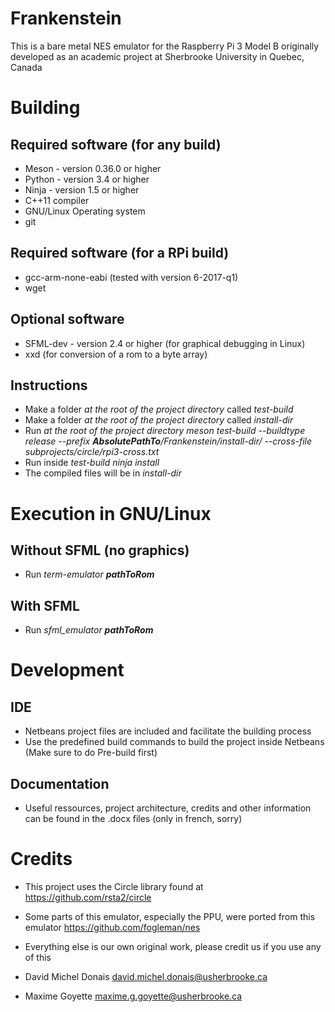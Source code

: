 # Frankenstein

This is a bare metal NES emulator for the Raspberry Pi 3 Model B originally developed as an academic project at Sherbrooke University in Quebec, Canada

# Building

## Required software (for any build)
- Meson - version 0.36.0 or higher
- Python - version 3.4 or higher
- Ninja - version 1.5 or higher
- C++11 compiler
- GNU/Linux Operating system
- git

## Required software (for a RPi build)
- gcc-arm-none-eabi (tested with version 6-2017-q1)
- wget

## Optional software
- SFML-dev - version 2.4 or higher (for graphical debugging in Linux)
- xxd (for conversion of a rom to a byte array)

## Instructions
- Make a folder _at the root of the project directory_ called *test-build*
- Make a folder _at the root of the project directory_ called *install-dir*
- Run _at the root of the project directory_ *meson test-build --buildtype release --prefix _**AbsolutePathTo**_/Frankenstein/install-dir/ --cross-file subprojects/circle/rpi3-cross.txt*
- Run inside _test-build_ *ninja install*
- The compiled files will be in _install-dir_

# Execution in GNU/Linux

## Without SFML (no graphics)
- Run *term-emulator _**pathToRom**_*
## With SFML
- Run *sfml_emulator _**pathToRom**_*

# Development
## IDE
- Netbeans project files are included and facilitate the building process
- Use the predefined build commands to build the project inside Netbeans (Make sure to do Pre-build first)

## Documentation
- Useful ressources, project architecture, credits and other information can be found in the .docx files (only in french, sorry)

# Credits
- This project uses the Circle library found at https://github.com/rsta2/circle
- Some parts of this emulator, especially the PPU, were ported from this emulator https://github.com/fogleman/nes
- Everything else is our own original work, please credit us if you use any of this

- David Michel Donais 
david.michel.donais@usherbrooke.ca
- Maxime Goyette
maxime.g.goyette@usherbrooke.ca
